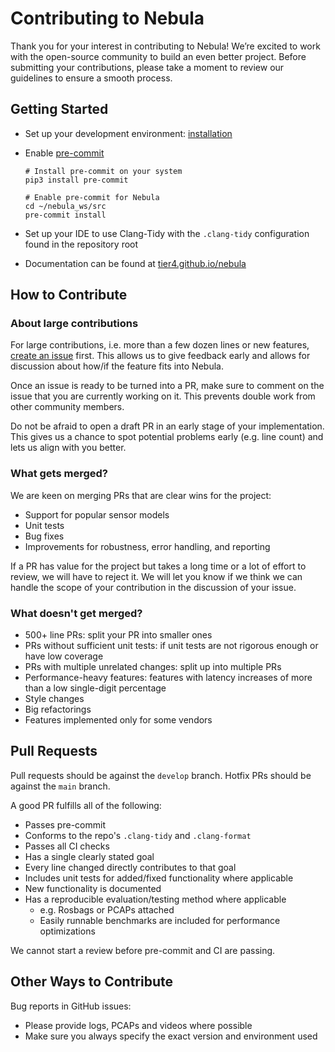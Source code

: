 # Contributing to Nebula

Thank you for your interest in contributing to Nebula!
We’re excited to work with the open-source community to build an even better project.
Before submitting your contributions, please take a moment to review our guidelines to ensure a smooth process.

## Getting Started

- Set up your development environment: [installation](installation.md)
- Enable <a href="https://pre-commit.com/#install" target="_blank">pre-commit</a>

  ```shell
  # Install pre-commit on your system
  pip3 install pre-commit

  # Enable pre-commit for Nebula
  cd ~/nebula_ws/src
  pre-commit install
  ```

- Set up your IDE to use Clang-Tidy with the `.clang-tidy` configuration found in the repository root
- Documentation can be found at [tier4.github.io/nebula](https://tier4.github.io/nebula)

## How to Contribute

### About large contributions

For large contributions, i.e. more than a few dozen lines or new features,
[create an issue](https://github.com/tier4/nebula/issues/new) first.
This allows us to give feedback early and allows for discussion about how/if the feature fits into
Nebula.

Once an issue is ready to be turned into a PR, make sure to comment on the issue that you are currently working on it.
This prevents double work from other community members.

Do not be afraid to open a draft PR in an early stage of your implementation.
This gives us a chance to spot potential problems early (e.g. line count) and lets us align with you better.

### What gets merged?

We are keen on merging PRs that are clear wins for the project:

- Support for popular sensor models
- Unit tests
- Bug fixes
- Improvements for robustness, error handling, and reporting

If a PR has value for the project but takes a long time or a lot of effort to review,
we will have to reject it. We will let you know if we think we can handle the scope of your
contribution in the discussion of your issue.

### What doesn't get merged?

- 500+ line PRs: split your PR into smaller ones
- PRs without sufficient unit tests: if unit tests are not rigorous enough or have low coverage
- PRs with multiple unrelated changes: split up into multiple PRs
- Performance-heavy features: features with latency increases of more than a low single-digit percentage
- Style changes
- Big refactorings
- Features implemented only for some vendors

## Pull Requests

Pull requests should be against the `develop` branch.
Hotfix PRs should be against the `main` branch.

A good PR fulfills all of the following:

- Passes pre-commit
- Conforms to the repo's `.clang-tidy` and `.clang-format`
- Passes all CI checks
- Has a single clearly stated goal
- Every line changed directly contributes to that goal
- Includes unit tests for added/fixed functionality where applicable
- New functionality is documented
- Has a reproducible evaluation/testing method where applicable
  - e.g. Rosbags or PCAPs attached
  - Easily runnable benchmarks are included for performance optimizations

We cannot start a review before pre-commit and CI are passing.

## Other Ways to Contribute

Bug reports in GitHub issues:

- Please provide logs, PCAPs and videos where possible
- Make sure you always specify the exact version and environment used
